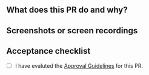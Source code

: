 ## What does this PR do and why?

<!-- Provide a description of what this PR does.
Link to any relevant GitHub issues, Notion tasks or
Discord discussions. -->

## Screenshots or screen recordings

<!-- If applicable, provide screenshots or screen recordings to demonstrate the changes. -->

## Acceptance checklist

- [ ] I have evaluted the
      [Approval Guidelines](../../CONTRIBUTING.md#approval-guidelines) for this
      PR.
